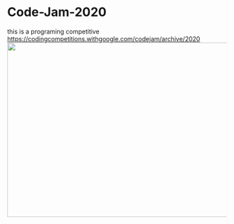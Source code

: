 
# Code-Jam-2020
this is a programing competitive
https://codingcompetitions.withgoogle.com/codejam/archive/2020
<img src="https://miro.medium.com/max/1400/1*ALR2kT9Ah999GPwrCRAmKg.jpeg" width="600" height="400"> 
